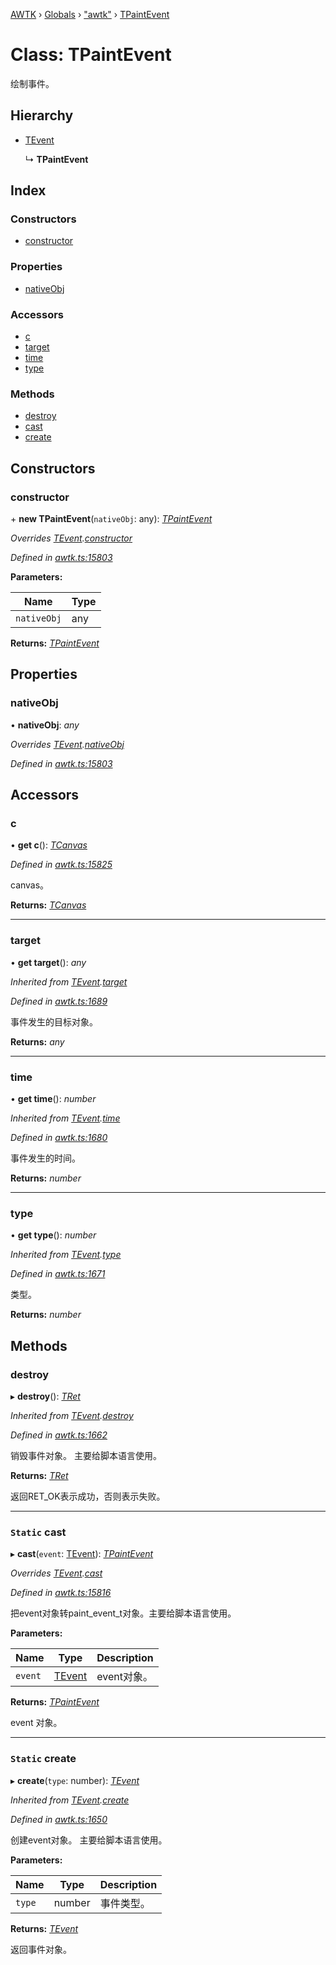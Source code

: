 [AWTK](../README.md) › [Globals](../globals.md) › ["awtk"](../modules/_awtk_.md) › [TPaintEvent](_awtk_.tpaintevent.md)

# Class: TPaintEvent

绘制事件。

## Hierarchy

* [TEvent](_awtk_.tevent.md)

  ↳ **TPaintEvent**

## Index

### Constructors

* [constructor](_awtk_.tpaintevent.md#constructor)

### Properties

* [nativeObj](_awtk_.tpaintevent.md#nativeobj)

### Accessors

* [c](_awtk_.tpaintevent.md#c)
* [target](_awtk_.tpaintevent.md#target)
* [time](_awtk_.tpaintevent.md#time)
* [type](_awtk_.tpaintevent.md#type)

### Methods

* [destroy](_awtk_.tpaintevent.md#destroy)
* [cast](_awtk_.tpaintevent.md#static-cast)
* [create](_awtk_.tpaintevent.md#static-create)

## Constructors

###  constructor

\+ **new TPaintEvent**(`nativeObj`: any): *[TPaintEvent](_awtk_.tpaintevent.md)*

*Overrides [TEvent](_awtk_.tevent.md).[constructor](_awtk_.tevent.md#constructor)*

*Defined in [awtk.ts:15803](https://github.com/zlgopen/awtk-binding/blob/346f0a7/tools/code_gen/js/output/awtk.ts#L15803)*

**Parameters:**

Name | Type |
------ | ------ |
`nativeObj` | any |

**Returns:** *[TPaintEvent](_awtk_.tpaintevent.md)*

## Properties

###  nativeObj

• **nativeObj**: *any*

*Overrides [TEvent](_awtk_.tevent.md).[nativeObj](_awtk_.tevent.md#nativeobj)*

*Defined in [awtk.ts:15803](https://github.com/zlgopen/awtk-binding/blob/346f0a7/tools/code_gen/js/output/awtk.ts#L15803)*

## Accessors

###  c

• **get c**(): *[TCanvas](_awtk_.tcanvas.md)*

*Defined in [awtk.ts:15825](https://github.com/zlgopen/awtk-binding/blob/346f0a7/tools/code_gen/js/output/awtk.ts#L15825)*

canvas。

**Returns:** *[TCanvas](_awtk_.tcanvas.md)*

___

###  target

• **get target**(): *any*

*Inherited from [TEvent](_awtk_.tevent.md).[target](_awtk_.tevent.md#target)*

*Defined in [awtk.ts:1689](https://github.com/zlgopen/awtk-binding/blob/346f0a7/tools/code_gen/js/output/awtk.ts#L1689)*

事件发生的目标对象。

**Returns:** *any*

___

###  time

• **get time**(): *number*

*Inherited from [TEvent](_awtk_.tevent.md).[time](_awtk_.tevent.md#time)*

*Defined in [awtk.ts:1680](https://github.com/zlgopen/awtk-binding/blob/346f0a7/tools/code_gen/js/output/awtk.ts#L1680)*

事件发生的时间。

**Returns:** *number*

___

###  type

• **get type**(): *number*

*Inherited from [TEvent](_awtk_.tevent.md).[type](_awtk_.tevent.md#type)*

*Defined in [awtk.ts:1671](https://github.com/zlgopen/awtk-binding/blob/346f0a7/tools/code_gen/js/output/awtk.ts#L1671)*

类型。

**Returns:** *number*

## Methods

###  destroy

▸ **destroy**(): *[TRet](../enums/_awtk_.tret.md)*

*Inherited from [TEvent](_awtk_.tevent.md).[destroy](_awtk_.tevent.md#destroy)*

*Defined in [awtk.ts:1662](https://github.com/zlgopen/awtk-binding/blob/346f0a7/tools/code_gen/js/output/awtk.ts#L1662)*

销毁事件对象。 主要给脚本语言使用。

**Returns:** *[TRet](../enums/_awtk_.tret.md)*

返回RET_OK表示成功，否则表示失败。

___

### `Static` cast

▸ **cast**(`event`: [TEvent](_awtk_.tevent.md)): *[TPaintEvent](_awtk_.tpaintevent.md)*

*Overrides [TEvent](_awtk_.tevent.md).[cast](_awtk_.tevent.md#static-cast)*

*Defined in [awtk.ts:15816](https://github.com/zlgopen/awtk-binding/blob/346f0a7/tools/code_gen/js/output/awtk.ts#L15816)*

把event对象转paint_event_t对象。主要给脚本语言使用。

**Parameters:**

Name | Type | Description |
------ | ------ | ------ |
`event` | [TEvent](_awtk_.tevent.md) | event对象。  |

**Returns:** *[TPaintEvent](_awtk_.tpaintevent.md)*

event 对象。

___

### `Static` create

▸ **create**(`type`: number): *[TEvent](_awtk_.tevent.md)*

*Inherited from [TEvent](_awtk_.tevent.md).[create](_awtk_.tevent.md#static-create)*

*Defined in [awtk.ts:1650](https://github.com/zlgopen/awtk-binding/blob/346f0a7/tools/code_gen/js/output/awtk.ts#L1650)*

创建event对象。 主要给脚本语言使用。

**Parameters:**

Name | Type | Description |
------ | ------ | ------ |
`type` | number | 事件类型。  |

**Returns:** *[TEvent](_awtk_.tevent.md)*

返回事件对象。
